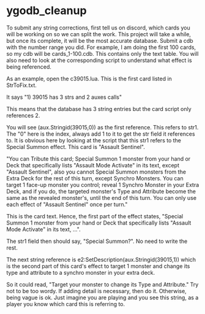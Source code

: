 # ygodb_cleanup

To submit any string corrections, first tell us on discord, which cards you will be working on so we can split the work. This project will take a while, but once its complete, it will be the most accurate database. Submit a cdb with the number range you did. For example, I am doing the first 100 cards, so my cdb will be cards_1-100.cdb. This contains only the text table. You will also need to look at the corresponding script to understand what effect is being referenced.

As an example, open the c39015.lua. This is the first card listed in StrToFix.txt.

It says "1) 39015 has 3 strs and 2 auxes calls"

This means that the database has 3 string entries but the card script only references 2. 

You will see (aux.Stringid(39015,0)) as the first reference. This refers to str1. The "0" here is the index, always add 1 to it to get the str field it references to. It is obvious here by looking at the script that this str1 refers to the Special Summon effect. This card is "Assault Sentinel".

"You can Tribute this card; Special Summon 1 monster from your hand or Deck that specifically lists "Assault Mode Activate" in its text, except "Assault Sentinel", also you cannot Special Summon monsters from the Extra Deck for the rest of this turn, except Synchro Monsters. You can target 1 face-up monster you control; reveal 1 Synchro Monster in your Extra Deck, and if you do, the targeted monster's Type and Attribute become the same as the revealed monster's, until the end of this turn. You can only use each effect of "Assault Sentinel" once per turn."

This is the card text. Hence, the first part of the effect states, "Special Summon 1 monster from your hand or Deck that specifically lists "Assault Mode Activate" in its text, ...".

The str1 field then should say, "Special Summon?". No need to write the rest.

The next string reference is e2:SetDescription(aux.Stringid(39015,1)) which is the second part of this card's effect to target 1 monster and change its type and attribute to a synchro monster in your extra deck.

So it could read, "Target your monster to change its Type and Attribute." Try not to be too wordy. If adding detail is necessary, then do it. Otherwise, being vague is ok. Just imagine you are playing and you see this string, as a player you know which card this is referring to.
